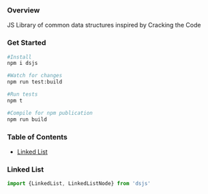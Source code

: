 ### Overview
JS Library of common data structures inspired by Cracking the Code

### Get Started
```bash
#Install
npm i dsjs

#Watch for changes
npm run test:build 

#Run tests
npm t 

#Compile for npm publication
npm run build 
```
### Table of Contents
- [Linked List](linked-list)

### Linked List
```js
import {LinkedList, LinkedListNode} from 'dsjs'
```